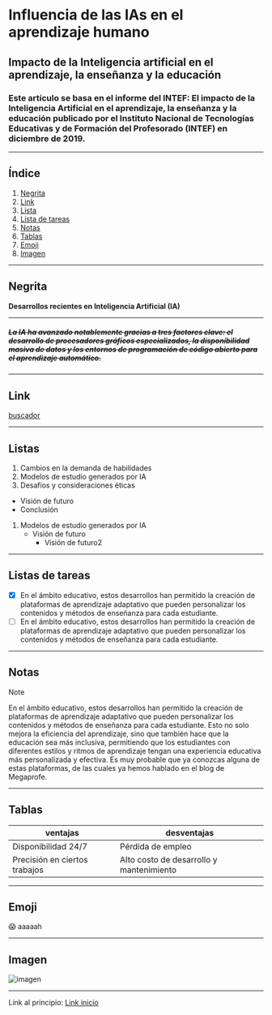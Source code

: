 
# Influencia de las IAs en el aprendizaje humano
## Impacto de la Inteligencia artificial en el aprendizaje, la enseñanza y la educación
### Este artículo se basa en el informe del INTEF: El impacto de la Inteligencia Artificial en el aprendizaje, la enseñanza y la educación publicado por el Instituto Nacional de Tecnologías Educativas y de Formación del Profesorado (INTEF) en diciembre de 2019.
---
## Índice
1. [Negrita](#Negrita)
2. [Link](#Link)
3. [Lista](#Listas)
4. [Lista de tareas](#Listas-de-tareas)
5. [Notas](#Notas)
6. [Tablas](#Tablas)
7. [Emoji](#Emoji)
8. [Imagen](#Imagen)

---
## Negrita 
**Desarrollos recientes en Inteligencia Artificial (IA)**

---
##### ~~La IA ha avanzado notablemente gracias a tres factores clave: el desarrollo de procesadores gráficos especializados, la disponibilidad masiva de datos y los entornos de programación de código abierto para el aprendizaje automático.~~

---
## Link
[buscador](https://megaprofe.es/impacto-de-la-inteligencia-artificial-en-el-aprendizaje/?)

---
## Listas
1. Cambios en la demanda de habilidades
2. Modelos de estudio generados por IA
3. Desafíos y consideraciones éticas
+ Visión de futuro
+ Conclusión
1. Modelos de estudio generados por IA
    * Visión de futuro
      * Visión de futuro2
---
## Listas de tareas
- [x] En el ámbito educativo, estos desarrollos han permitido la creación de plataformas de aprendizaje adaptativo que pueden personalizar los contenidos y métodos de enseñanza para cada estudiante.
- [ ] En el ámbito educativo, estos desarrollos han permitido la creación de plataformas de aprendizaje adaptativo que pueden personalizar los contenidos y métodos de enseñanza para cada estudiante.

---
## Notas
> [!NOTE]
> En el ámbito educativo, estos desarrollos han permitido la creación de plataformas de aprendizaje adaptativo que pueden personalizar los contenidos y métodos de enseñanza para cada estudiante. Esto no solo mejora la eficiencia del aprendizaje, sino que también hace que la educación sea más inclusiva, permitiendo que los estudiantes con diferentes estilos y ritmos de aprendizaje tengan una experiencia educativa más personalizada y efectiva. Es muy probable que ya conozcas alguna de estas plataformas, de las cuales ya hemos hablado en el blog de Megaprofe.
---
## Tablas
| ventajas   | desventajas|
|-------------------------|-|
|Disponibilidad 24/7|Pérdida de empleo|
|Precisión en ciertos trabajos|Alto costo de desarrollo y mantenimiento|

---
## Emoji
:scream: aaaaah

---
## Imagen
![imagen](scara.jpg)

---
Link al principio: [Link inicio](#Influencia-de-las-IAs-en-el-aprendizaje-humano)